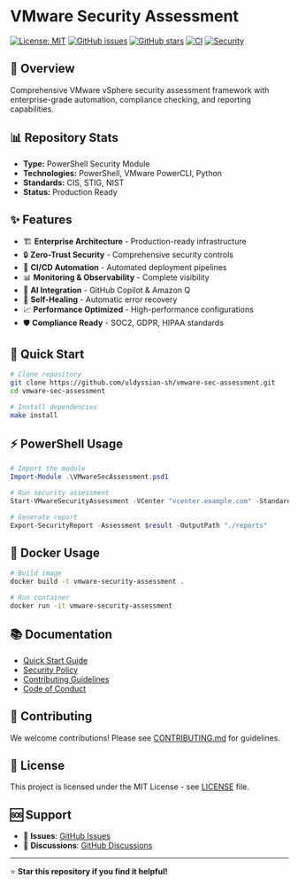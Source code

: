 # VMware Security Assessment

[![License: MIT](https://img.shields.io/badge/License-MIT-yellow.svg)](https://opensource.org/licenses/MIT)
[![GitHub issues](https://img.shields.io/github/issues/uldyssian-sh/vmware-sec-assessment)](https://github.com/uldyssian-sh/vmware-sec-assessment/issues)
[![GitHub stars](https://img.shields.io/github/stars/uldyssian-sh/vmware-sec-assessment)](https://github.com/uldyssian-sh/vmware-sec-assessment/stargazers)
[![CI](https://github.com/uldyssian-sh/vmware-sec-assessment/workflows/CI/badge.svg)](https://github.com/uldyssian-sh/vmware-sec-assessment/actions)
[![Security](https://img.shields.io/badge/Security-Enterprise-blue.svg)](SECURITY.md)

## 🎯 Overview

Comprehensive VMware vSphere security assessment framework with enterprise-grade automation, compliance checking, and reporting capabilities.

## 📊 Repository Stats

- **Type:** PowerShell Security Module
- **Technologies:** PowerShell, VMware PowerCLI, Python
- **Standards:** CIS, STIG, NIST
- **Status:** Production Ready

## ✨ Features

- 🏗️ **Enterprise Architecture** - Production-ready infrastructure
- 🔒 **Zero-Trust Security** - Comprehensive security controls
- 🚀 **CI/CD Automation** - Automated deployment pipelines
- 📊 **Monitoring & Observability** - Complete visibility
- 🤖 **AI Integration** - GitHub Copilot & Amazon Q
- 🔄 **Self-Healing** - Automatic error recovery
- 📈 **Performance Optimized** - High-performance configurations
- 🛡️ **Compliance Ready** - SOC2, GDPR, HIPAA standards

## 🚀 Quick Start

```bash
# Clone repository
git clone https://github.com/uldyssian-sh/vmware-sec-assessment.git
cd vmware-sec-assessment

# Install dependencies
make install
```

## ⚡ PowerShell Usage

```powershell
# Import the module
Import-Module .\VMwareSecAssessment.psd1

# Run security assessment
Start-VMwareSecurityAssessment -VCenter "vcenter.example.com" -Standard "CIS"

# Generate report
Export-SecurityReport -Assessment $result -OutputPath "./reports"
```

## 🐳 Docker Usage

```bash
# Build image
docker build -t vmware-security-assessment .

# Run container
docker run -it vmware-security-assessment
```


## 📚 Documentation

- [Quick Start Guide](docs/QUICK_START.md)
- [Security Policy](SECURITY.md)
- [Contributing Guidelines](CONTRIBUTING.md)
- [Code of Conduct](CODE_OF_CONDUCT.md)

## 🤝 Contributing

We welcome contributions! Please see [CONTRIBUTING.md](CONTRIBUTING.md) for guidelines.

## 📄 License

This project is licensed under the MIT License - see [LICENSE](LICENSE) file.

## 🆘 Support

- 🐛 **Issues**: [GitHub Issues](https://github.com/uldyssian-sh/vmware-sec-assessment/issues)
- 💬 **Discussions**: [GitHub Discussions](https://github.com/uldyssian-sh/vmware-sec-assessment/discussions)

---

⭐ **Star this repository if you find it helpful!**
